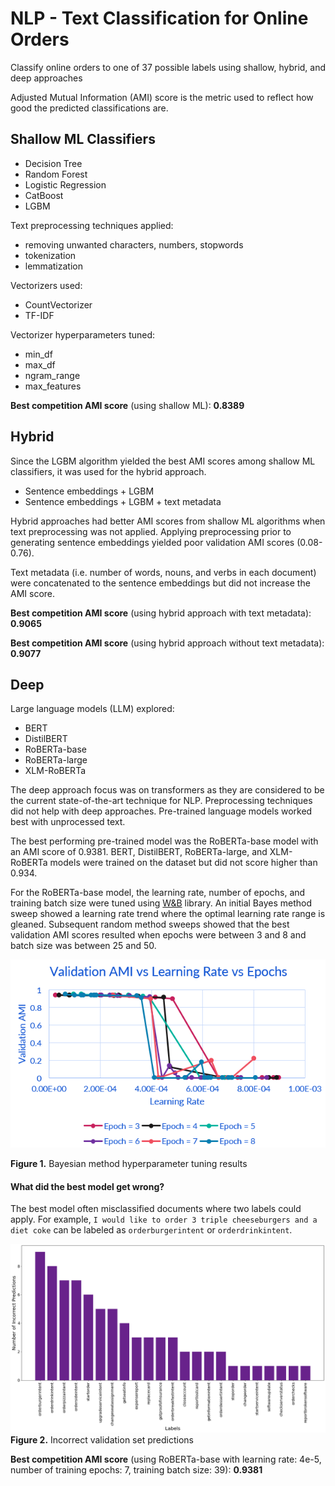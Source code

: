 # NLP - Text Classification for Online Orders
Classify online orders to one of 37 possible labels using shallow, hybrid, and deep approaches

Adjusted Mutual Information (AMI) score is the metric used to reflect how good the predicted classifications are.

## Shallow ML Classifiers
- Decision Tree
- Random Forest
- Logistic Regression
- CatBoost
- LGBM

Text preprocessing techniques applied:
- removing unwanted characters, numbers, stopwords
- tokenization
- lemmatization

Vectorizers used:
- CountVectorizer
- TF-IDF

Vectorizer hyperparameters tuned:
- min_df
- max_df
- ngram_range
- max_features

**Best competition AMI score** (using shallow ML): **0.8389**

## Hybrid
Since the LGBM algorithm yielded the best AMI scores among shallow ML classifiers, it was used for the hybrid approach.

- Sentence embeddings + LGBM
- Sentence embeddings + LGBM + text metadata

Hybrid approaches had better AMI scores from shallow ML algorithms when text preprocessing was not applied. Applying preprocessing prior to generating sentence embeddings yielded poor validation AMI scores (0.08-0.76).

Text metadata (i.e. number of words, nouns, and verbs in each document) were concatenated to the sentence embeddings but did not increase the AMI score.

**Best competition AMI score** (using hybrid approach with text metadata): **0.9065**

**Best competition AMI score** (using hybrid approach without text metadata): **0.9077**

## Deep
Large language models (LLM) explored:
- BERT
- DistilBERT
- RoBERTa-base
- RoBERTa-large
- XLM-RoBERTa

The deep approach focus was on transformers as they are considered to be the current state-of-the-art technique for NLP.
Preprocessing techniques did not help with deep approaches. Pre-trained language models worked best with unprocessed text.

The best performing pre-trained model was the RoBERTa-base model with an AMI score of 0.9381. BERT, DistilBERT, RoBERTa-large, and XLM-RoBERTa models were trained on the dataset but did not score higher than 0.934.

For the RoBERTa-base model, the learning rate, number of epochs, and training batch size were tuned using [W&B](https://wandb.ai/site/sweeps) library. An initial Bayes method sweep showed a learning rate trend where the optimal learning rate range is gleaned. Subsequent random method sweeps showed that the best validation AMI scores resulted when epochs were between 3 and 8 and batch size was between 25 and 50.

![Learning rate plot](README%20Figures/learning_rate_trend.png)

**Figure 1.** Bayesian method hyperparameter tuning results

#### What did the best model get wrong?
The best model often misclassified documents where two labels could apply. For example, `I would like to order 3 triple cheeseburgers and a diet coke` can be labeled as `orderburgerintent` or `orderdrinkintent`.

![Incorrect predictions bar chart](README%20Figures/incorrect_predictions.png)
**Figure 2.** Incorrect validation set predictions

**Best competition AMI score** (using RoBERTa-base with learning rate: 4e-5, number of training epochs: 7, training batch size: 39): **0.9381**
